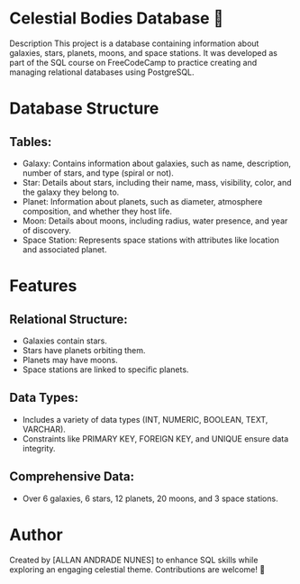 # Celestial Bodies Database 🌌
Description
This project is a database containing information about galaxies, stars, planets, moons, and space stations. It was developed as part of the SQL course on FreeCodeCamp to practice creating and managing relational databases using PostgreSQL.

# Database Structure
## Tables:
- Galaxy: Contains information about galaxies, such as name, description, number of stars, and type (spiral or not).
- Star: Details about stars, including their name, mass, visibility, color, and the galaxy they belong to.
- Planet: Information about planets, such as diameter, atmosphere composition, and whether they host life.
- Moon: Details about moons, including radius, water presence, and year of discovery.
- Space Station: Represents space stations with attributes like location and associated planet.

# Features
## Relational Structure:
- Galaxies contain stars.
- Stars have planets orbiting them.
- Planets may have moons.
- Space stations are linked to specific planets.
## Data Types:
- Includes a variety of data types (INT, NUMERIC, BOOLEAN, TEXT, VARCHAR).
- Constraints like PRIMARY KEY, FOREIGN KEY, and UNIQUE ensure data integrity.
## Comprehensive Data:
- Over 6 galaxies, 6 stars, 12 planets, 20 moons, and 3 space stations.


# Author
Created by [ALLAN ANDRADE NUNES] to enhance SQL skills while exploring an engaging celestial theme. Contributions are welcome! 🚀

